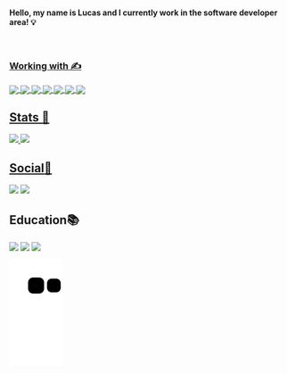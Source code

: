 #### Hello, my name is Lucas and I currently work in the software developer area! 💡
<div align="center">
  <a href="https://github.com/lucassoaresoliveiraa">
</div>
  <div style="display: inline_block"><br>



### Working with ✍️ 
<div style='display: inline_block'>
  <img align='center' src='https://img.shields.io/badge/React-20232A?style=for-the-badge&logo=react&logoColor=61DAFB'/>
  <img align='center' src='https://img.shields.io/badge/Tailwind_CSS-38B2AC?style=for-the-badge&logo=tailwind-css&logoColor=white'/>
  <img align='center' src='https://img.shields.io/badge/PHP-777BB4?style=for-the-badge&logo=php&logoColor=white'/>
  <img align='center' src='https://img.shields.io/badge/Oracle-F80000?style=for-the-badge&logo=oracle&logoColor=black'/>
  <img align='center' src='https://img.shields.io/badge/Cloudflare-F38020?style=for-the-badge&logo=Cloudflare&logoColor=white'/>
  <img align='center' src='https://img.shields.io/badge/MySQL-005C84?style=for-the-badge&logo=mysql&logoColor=white'/>
  <img align='center' src='https://img.shields.io/badge/GIT-E44C30?style=for-the-badge&logo=git&logoColor=white'/>
  	
 </div>
    
 ## Stats 📶

   <div align="left">
  <a href="https://github.com/lucassoaresoliveiraa">
     <img height="150em" src="https://github-readme-stats.vercel.app/api?username=lucassoaresoliveiraa&show_icons=true&theme=highcontrast&include_all_commits=true&count_private=true"/>
  <img height="150em" src="https://github-readme-stats.vercel.app/api/top-langs/?username=lucassoaresoliveiraa&layout=compact&langs_count=7&theme=highcontrast"/>
</div>



    
  
</div>
  
  ## Social:iphone:
  
  <div>
<a href="https://www.instagram.com/lucas_soares.o" target="_blank"><img src="https://img.shields.io/badge/-Instagram-%23E4405F?style=for-the-badge&logo=instagram&logoColor=white" target="_blank"></a>
  <a href = "mailto:lucas.ssoares.oliveiira@gmail.com"><img src="https://img.shields.io/badge/-Gmail-%23333?style=for-the-badge&logo=gmail&logoColor=white" target="_blank"></a>

 ## Education📚
    
  <img align='center' src='https://img.shields.io/badge/Udemy-EC5252?style=for-the-badge&logo=Udemy&logoColor=white'/>
  <img align='center' src='https://img.shields.io/badge/freecodecamp-27273D?style=for-the-badge&logo=freecodecamp&logoColor=white'/>
  <img align='center' src='https://img.shields.io/badge/Visual_Studio_Code-0078D4?style=for-the-badge&logo=visual%20studio%20code&logoColor=white'/>

   ![Snake animation](https://github.com/lucassoaresoliveiraa/lucassoaresoliveiraa/blob/output/github-contribution-grid-snake.svg)
  </div>
  
